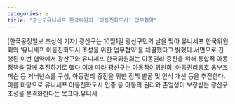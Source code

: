 ```yaml
---
categories: e
title: "광산구유니세프 한국위원회 ‘아동친화도시’ 업무협약"
---
```

[한국공정일보 조상식 기자] 광산구는 10월1일 광산구민의 날을 맞아 유니세프 한국위원회와 ‘유니세프 아동친화도시 조성을 위한 업무협약’을 체결했다고 밝혔다.서면으로 진행된 이번 협약에서 광산구와 유니세프 한국위원회는 아동권리 증진을 위해 통합적 아동정책을 함께 추진하기로 했다.이에 따라 광산구는 아동참여위원회, 아동권리옹호 옴부즈퍼슨 등 거버넌스를 구성, 아동권리 증진을 위한 정책 발굴 및 인식 개선 등을 추진한다.이를 바탕으로 유니세프 아동친화도시 인증 등 아동의 권리와 존엄성이 보장받는 광산구 조성을 본격화한다는 목표다.유니세